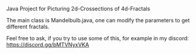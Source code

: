 Java Project for Picturing 2d-Crossections of 4d-Fractals

The main class is Mandelbulb.java, one can modify the parameters to get different fractals.

Feel free to ask, if you try to use some of this, for example in my discord: https://discord.gg/bMTVNyxVKA
